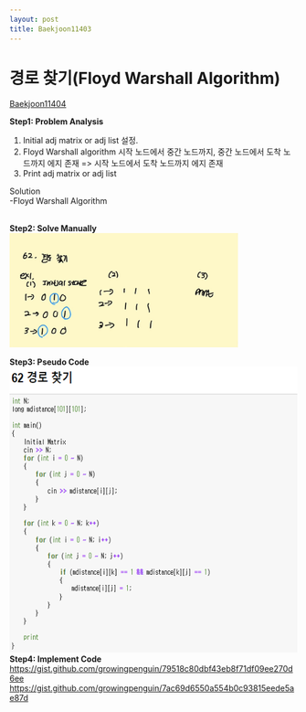 ```yaml
---
layout: post
title: Baekjoon11403
---
```


# 경로 찾기(Floyd Warshall Algorithm) #
[Baekjoon11404](https://www.acmicpc.net/problem/11403)

**Step1: Problem Analysis**<br/>
1. Initial adj matrix or adj list 설정. <br/>
2. Floyd Warshall algorithm 시작 노드에서 중간 노드까지, 중간 노드에서 도착 노드까지 에지 존재 => 시작 노드에서 도착 노드까지 에지 존재 <br/>
3. Print adj matrix or adj list  <br/>
  
Solution<br/>
-Floyd Warshall Algorithm<br/>
<br/>

**Step2: Solve Manually**<br/>
<img src="/_images/Baek11403_1.jpg" width="400" height="200">

**Step3: Pseudo Code**<br/>
<img src="/_images/Baek11403_2.png" width="550" height="500">
<br/>
**Step4: Implement Code** <br/> 
https://gist.github.com/growingpenguin/79518c80dbf43eb8f71df09ee270d6ee <br/>
https://gist.github.com/growingpenguin/7ac69d6550a554b0c93815eede5ae87d

